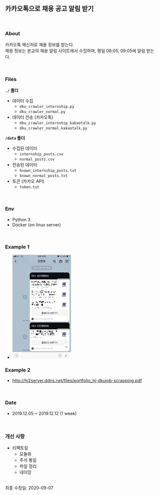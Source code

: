 ## 카카오톡으로 채용 공고 알림 받기

<br>

### About
카카오톡 메신저로 채용 정보를 받는다.<br>
채용 정보는 본교의 채용 알림 사이트에서 수집하며, 평일 08:05, 09:05에 알림 받는다. 

<br>

### Files
**`./` 폴더**
- 데이터 수집
  - `dku_crawler_internship.py`
  - `dku_crawler_normal.py`
- 데이터 전송 (카카오톡)
  - `dku_crawler_internship_kakaotalk.py`
  - `dku_crawler_normal_kakaotalk.py`


**`/data` 폴더**
- 수집된 데이터
  - `internship_posts.csv`
  - `normal_posts.csv`
- 전송된 데이터
  - `known_internship_posts.txt`
  - `known_normal_posts.txt`
- 토큰 (카카오 API)
  - `token.txt`

<br>

### Env
- Python 3
- Docker (on linux server)

<br>

### Example 1
- <img src="./image/example01.jpg" width="40%" height="40%">

### Example 2
- http://hj2server.ddns.net/files/portfolio_hj-dkujob-scrapping.pdf

<br>

### Date
- 2019.12.05 ~ 2019.12.12 (1 week)

<br>

### 개선 사항
- 리팩토링
  - 모듈화
  - 주석 통일
  - 파일 정리
  - 네이밍

<br>
최종 수정일: 2020-09-07
